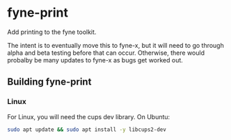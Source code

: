 # fyne-print
Add printing to the fyne toolkit.

The intent is to eventually move this to fyne-x, but it will need to go through alpha and beta testing before that can occur.
Otherwise, there would probalby be many updates to fyne-x as bugs get worked out.

## Building fyne-print

### Linux

For Linux, you will need the cups dev library. On Ubuntu:
```bash
sudo apt update && sudo apt install -y libcups2-dev
```

